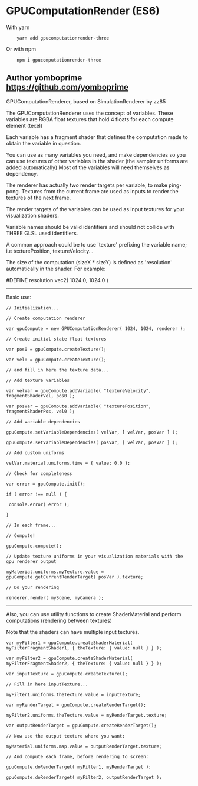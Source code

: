# GPUComputationRender (ES6)

With yarn
```
    yarn add gpucomputationrender-three
```

Or with npm
```
    npm i gpucomputationrender-three
```

## Author yomboprime https://github.com/yomboprime

GPUComputationRenderer, based on SimulationRenderer by zz85

The GPUComputationRenderer uses the concept of variables. These variables are RGBA float textures that hold 4 floats for each compute element (texel)

Each variable has a fragment shader that defines the computation made to obtain the variable in question.

You can use as many variables you need, and make dependencies so you can use textures of other variables in the shader (the sampler uniforms are added automatically) Most of the variables will need themselves as dependency.

The renderer has actually two render targets per variable, to make ping-pong. Textures from the current frame are used as inputs to render the textures of the next frame.

The render targets of the variables can be used as input textures for your visualization shaders.

Variable names should be valid identifiers and should not collide with THREE GLSL used identifiers.

A common approach could be to use 'texture' prefixing the variable name; i.e texturePosition, textureVelocity...

The size of the computation (sizeX \* sizeY) is defined as 'resolution' automatically in the shader. For example:

#DEFINE resolution vec2( 1024.0, 1024.0 )

---

Basic use:

```
// Initialization...

// Create computation renderer

var gpuCompute = new GPUComputationRenderer( 1024, 1024, renderer );

// Create initial state float textures

var pos0 = gpuCompute.createTexture();

var vel0 = gpuCompute.createTexture();

// and fill in here the texture data...

// Add texture variables

var velVar = gpuCompute.addVariable( "textureVelocity", fragmentShaderVel, pos0 );

var posVar = gpuCompute.addVariable( "texturePosition", fragmentShaderPos, vel0 );

// Add variable dependencies

gpuCompute.setVariableDependencies( velVar, [ velVar, posVar ] );

gpuCompute.setVariableDependencies( posVar, [ velVar, posVar ] );

// Add custom uniforms

velVar.material.uniforms.time = { value: 0.0 };

// Check for completeness

var error = gpuCompute.init();

if ( error !== null ) {
  
 console.error( error );

}

// In each frame...

// Compute!

gpuCompute.compute();

// Update texture uniforms in your visualization materials with the gpu renderer output

myMaterial.uniforms.myTexture.value = gpuCompute.getCurrentRenderTarget( posVar ).texture;

// Do your rendering

renderer.render( myScene, myCamera );
```
---

Also, you can use utility functions to create ShaderMaterial and perform computations (rendering between textures)

Note that the shaders can have multiple input textures.

```
var myFilter1 = gpuCompute.createShaderMaterial( myFilterFragmentShader1, { theTexture: { value: null } } );

var myFilter2 = gpuCompute.createShaderMaterial( myFilterFragmentShader2, { theTexture: { value: null } } );

var inputTexture = gpuCompute.createTexture();

// Fill in here inputTexture...

myFilter1.uniforms.theTexture.value = inputTexture;

var myRenderTarget = gpuCompute.createRenderTarget();

myFilter2.uniforms.theTexture.value = myRenderTarget.texture;

var outputRenderTarget = gpuCompute.createRenderTarget();

// Now use the output texture where you want:

myMaterial.uniforms.map.value = outputRenderTarget.texture;

// And compute each frame, before rendering to screen:

gpuCompute.doRenderTarget( myFilter1, myRenderTarget );

gpuCompute.doRenderTarget( myFilter2, outputRenderTarget );
```